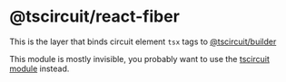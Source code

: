 # @tscircuit/react-fiber

This is the layer that binds circuit element `tsx` tags to [@tscircuit/builder](https://github.com/tscircuit/builder)

This module is mostly invisible, you probably want to use the [tscircuit module](https://github.com/tscircuit/tscircuit) instead.
